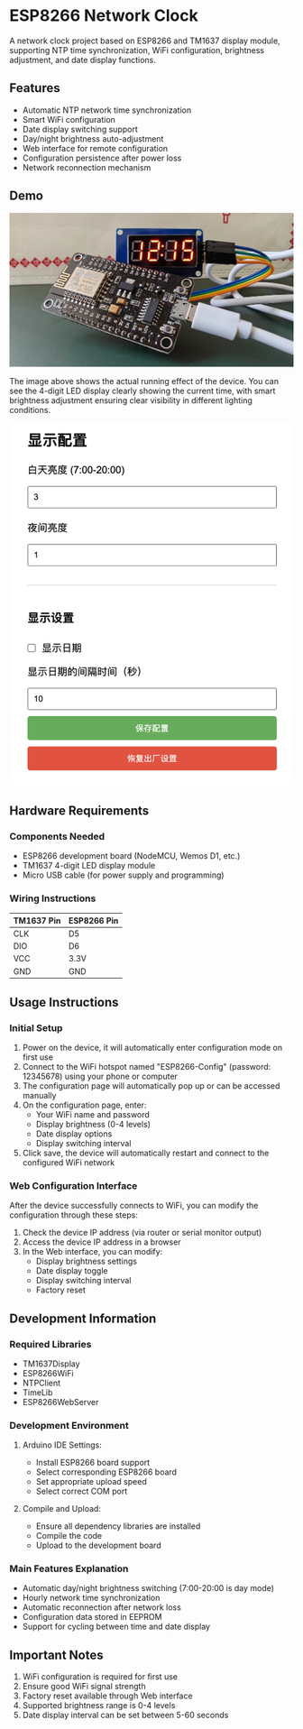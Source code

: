 # ESP8266 Network Clock

A network clock project based on ESP8266 and TM1637 display module, supporting NTP time synchronization, WiFi configuration, brightness adjustment, and date display functions.

## Features

- Automatic NTP network time synchronization
- Smart WiFi configuration
- Date display switching support
- Day/night brightness auto-adjustment
- Web interface for remote configuration
- Configuration persistence after power loss
- Network reconnection mechanism

## Demo

![Actual Effect](demo.jpg)

The image above shows the actual running effect of the device. You can see the 4-digit LED display clearly showing the current time, with smart brightness adjustment ensuring clear visibility in different lighting conditions.

![Config Page](demo-web.jpg)

## Hardware Requirements

### Components Needed

- ESP8266 development board (NodeMCU, Wemos D1, etc.)
- TM1637 4-digit LED display module
- Micro USB cable (for power supply and programming)

### Wiring Instructions

| TM1637 Pin | ESP8266 Pin |
|------------|-------------|
| CLK        | D5          |
| DIO        | D6          |
| VCC        | 3.3V        |
| GND        | GND         |

## Usage Instructions

### Initial Setup

1. Power on the device, it will automatically enter configuration mode on first use
2. Connect to the WiFi hotspot named "ESP8266-Config" (password: 12345678) using your phone or computer
3. The configuration page will automatically pop up or can be accessed manually
4. On the configuration page, enter:
   - Your WiFi name and password
   - Display brightness (0-4 levels)
   - Date display options
   - Display switching interval
5. Click save, the device will automatically restart and connect to the configured WiFi network

### Web Configuration Interface

After the device successfully connects to WiFi, you can modify the configuration through these steps:

1. Check the device IP address (via router or serial monitor output)
2. Access the device IP address in a browser
3. In the Web interface, you can modify:
   - Display brightness settings
   - Date display toggle
   - Display switching interval
   - Factory reset

## Development Information

### Required Libraries

- TM1637Display
- ESP8266WiFi
- NTPClient
- TimeLib
- ESP8266WebServer

### Development Environment

1. Arduino IDE Settings:
   - Install ESP8266 board support
   - Select corresponding ESP8266 board
   - Set appropriate upload speed
   - Select correct COM port

2. Compile and Upload:
   - Ensure all dependency libraries are installed
   - Compile the code
   - Upload to the development board

### Main Features Explanation

- Automatic day/night brightness switching (7:00-20:00 is day mode)
- Hourly network time synchronization
- Automatic reconnection after network loss
- Configuration data stored in EEPROM
- Support for cycling between time and date display

## Important Notes

1. WiFi configuration is required for first use
2. Ensure good WiFi signal strength
3. Factory reset available through Web interface
4. Supported brightness range is 0-4 levels
5. Date display interval can be set between 5-60 seconds